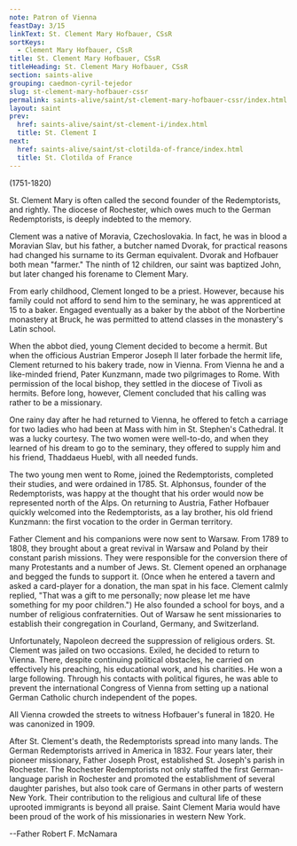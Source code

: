 ```yaml
---
note: Patron of Vienna
feastDay: 3/15
linkText: St. Clement Mary Hofbauer, CSsR
sortKeys:
  - Clement Mary Hofbauer, CSsR
title: St. Clement Mary Hofbauer, CSsR
titleHeading: St. Clement Mary Hofbauer, CSsR
section: saints-alive
grouping: caedmon-cyril-tejedor
slug: st-clement-mary-hofbauer-cssr
permalink: saints-alive/saint/st-clement-mary-hofbauer-cssr/index.html
layout: saint
prev:
  href: saints-alive/saint/st-clement-i/index.html
  title: St. Clement I
next:
  href: saints-alive/saint/st-clotilda-of-france/index.html
  title: St. Clotilda of France
---
```

(1751-1820)

St. Clement Mary is often called the second founder of the Redemptorists, and rightly. The diocese of Rochester, which owes much to the German Redemptorists, is deeply indebted to the memory.

Clement was a native of Moravia, Czechoslovakia. In fact, he was in blood a Moravian Slav, but his father, a butcher named Dvorak, for practical reasons had changed his surname to its German equivalent. Dvorak and Hofbauer both mean "farmer." The ninth of 12 children, our saint was baptized John, but later changed his forename to Clement Mary.

From early childhood, Clement longed to be a priest. However, because his family could not afford to send him to the seminary, he was apprenticed at 15 to a baker. Engaged eventually as a baker by the abbot of the Norbertine monastery at Bruck, he was permitted to attend classes in the monastery's Latin school.

When the abbot died, young Clement decided to become a hermit. But when the officious Austrian Emperor Joseph II later forbade the hermit life, Clement returned to his bakery trade, now in Vienna. From Vienna he and a like-minded friend, Pater Kunzmann, made two pilgrimages to Rome. With permission of the local bishop, they settled in the diocese of Tivoli as hermits. Before long, however, Clement concluded that his calling was rather to be a missionary.

One rainy day after he had returned to Vienna, he offered to fetch a carriage for two ladies who had been at Mass with him in St. Stephen's Cathedral. It was a lucky courtesy. The two women were well-to-do, and when they learned of his dream to go to the seminary, they offered to supply him and his friend, Thaddaeus Huebl, with all needed funds.

The two young men went to Rome, joined the Redemptorists, completed their studies, and were ordained in 1785. St. Alphonsus, founder of the Redemptorists, was happy at the thought that his order would now be represented north of the Alps. On returning to Austria, Father Hofbauer quickly welcomed into the Redemptorists, as a lay brother, his old friend Kunzmann: the first vocation to the order in German territory.

Father Clement and his companions were now sent to Warsaw. From 1789 to 1808, they brought about a great revival in Warsaw and Poland by their constant parish missions. They were responsible for the conversion there of many Protestants and a number of Jews. St. Clement opened an orphanage and begged the funds to support it. (Once when he entered a tavern and asked a card-player for a donation, the man spat in his face. Clement calmly replied, "That was a gift to me personally; now please let me have something for my poor children.") He also founded a school for boys, and a number of religious confraternities. Out of Warsaw he sent missionaries to establish their congregation in Courland, Germany, and Switzerland.

Unfortunately, Napoleon decreed the suppression of religious orders. St. Clement was jailed on two occasions. Exiled, he decided to return to Vienna. There, despite continuing political obstacles, he carried on effectively his preaching, his educational work, and his charities. He won a large following. Through his contacts with political figures, he was able to prevent the international Congress of Vienna from setting up a national German Catholic church independent of the popes.

All Vienna crowded the streets to witness Hofbauer's funeral in 1820. He was canonized in 1909.

After St. Clement's death, the Redemptorists spread into many lands. The German Redemptorists arrived in America in 1832. Four years later, their pioneer missionary, Father Joseph Prost, established St. Joseph's parish in Rochester. The Rochester Redemptorists not only staffed the first German-language parish in Rochester and promoted the establishment of several daughter parishes, but also took care of Germans in other parts of western New York. Their contribution to the religious and cultural life of these uprooted immigrants is beyond all praise. Saint Clement Maria would have been proud of the work of his missionaries in western New York.

\--Father Robert F. McNamara